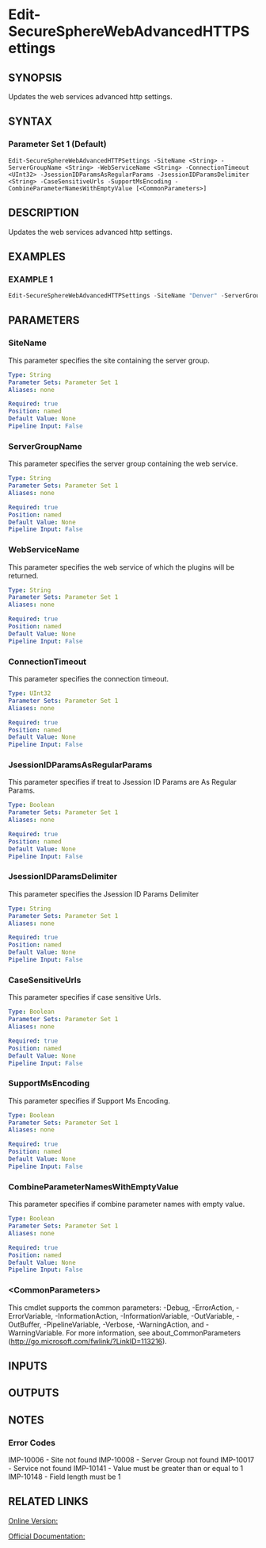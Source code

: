 ﻿# Edit-SecureSphereWebAdvancedHTTPSettings

## SYNOPSIS
Updates the web services advanced http settings.

## SYNTAX

### Parameter Set 1 (Default)
```
Edit-SecureSphereWebAdvancedHTTPSettings -SiteName <String> -ServerGroupName <String> -WebServiceName <String> -ConnectionTimeout <UInt32> -JsessionIDParamsAsRegularParams -JsessionIDParamsDelimiter <String> -CaseSensitiveUrls -SupportMsEncoding -CombineParameterNamesWithEmptyValue [<CommonParameters>]
```

## DESCRIPTION
Updates the web services advanced http settings.

## EXAMPLES

### EXAMPLE 1

```powershell
Edit-SecureSphereWebAdvancedHTTPSettings -SiteName "Denver" -ServerGroupName "HR-Prod" -WebServiceName "ODS-WebService" -ConnectionTimeout 300 -JsessionIDParamsAsRegularParams $true -JsessionIDParamsDelimiter "/" -CaseSensitiveUrls $false -SupportMsEncoding $true -CombineParameterNamesWithEmptyValue $true
```

## PARAMETERS

### SiteName
This parameter specifies the site containing the server group.

```yaml
Type: String
Parameter Sets: Parameter Set 1
Aliases: none

Required: true
Position: named
Default Value: None
Pipeline Input: False
```

### ServerGroupName
This parameter specifies the server group containing the web service.

```yaml
Type: String
Parameter Sets: Parameter Set 1
Aliases: none

Required: true
Position: named
Default Value: None
Pipeline Input: False
```

### WebServiceName
This parameter specifies the web service of which the plugins will be returned.

```yaml
Type: String
Parameter Sets: Parameter Set 1
Aliases: none

Required: true
Position: named
Default Value: None
Pipeline Input: False
```

### ConnectionTimeout
This parameter specifies the connection timeout.

```yaml
Type: UInt32
Parameter Sets: Parameter Set 1
Aliases: none

Required: true
Position: named
Default Value: None
Pipeline Input: False
```

### JsessionIDParamsAsRegularParams
This parameter specifies if treat to Jsession ID Params are As Regular Params.

```yaml
Type: Boolean
Parameter Sets: Parameter Set 1
Aliases: none

Required: true
Position: named
Default Value: None
Pipeline Input: False
```

### JsessionIDParamsDelimiter
This parameter specifies the Jsession ID Params Delimiter

```yaml
Type: String
Parameter Sets: Parameter Set 1
Aliases: none

Required: true
Position: named
Default Value: None
Pipeline Input: False
```

### CaseSensitiveUrls
This parameter specifies if case sensitive Urls.

```yaml
Type: Boolean
Parameter Sets: Parameter Set 1
Aliases: none

Required: true
Position: named
Default Value: None
Pipeline Input: False
```

### SupportMsEncoding
This parameter specifies if Support Ms Encoding.

```yaml
Type: Boolean
Parameter Sets: Parameter Set 1
Aliases: none

Required: true
Position: named
Default Value: None
Pipeline Input: False
```

### CombineParameterNamesWithEmptyValue
This parameter specifies if combine parameter names with empty value.

```yaml
Type: Boolean
Parameter Sets: Parameter Set 1
Aliases: none

Required: true
Position: named
Default Value: None
Pipeline Input: False
```

### \<CommonParameters\>
This cmdlet supports the common parameters: -Debug, -ErrorAction, -ErrorVariable, -InformationAction, -InformationVariable, -OutVariable, -OutBuffer, -PipelineVariable, -Verbose, -WarningAction, and -WarningVariable. For more information, see about_CommonParameters (http://go.microsoft.com/fwlink/?LinkID=113216).

## INPUTS

## OUTPUTS

## NOTES

### Error Codes
IMP-10006 - Site not found
IMP-10008 - Server Group not found
IMP-10017 - Service not found
IMP-10141 - Value must be greater than or equal to 1
IMP-10148 - Field length must be 1

## RELATED LINKS

[Online Version:](https://github.com/akshinmustafayev/SecureSpherePS/tree/master/Documentation)

[Official Documentation:](https://docs.imperva.com/bundle/v13.6-api-reference-guide/page/69927.htm)



